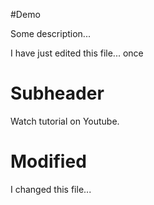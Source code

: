 #Demo

Some description...

I have just edited this file... once

# Subheader

Watch tutorial on Youtube.

# Modified

I changed this file...
